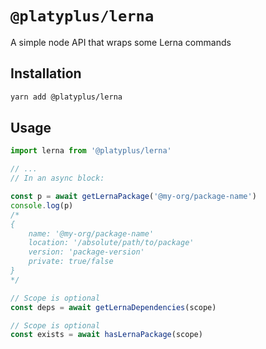 # `@platyplus/lerna`

A simple node API that wraps some Lerna commands

## Installation

```sh
yarn add @platyplus/lerna
```

## Usage

```js
import lerna from '@platyplus/lerna'

// ...
// In an async block:

const p = await getLernaPackage('@my-org/package-name')
console.log(p)
/*
{
    name: '@my-org/package-name'
    location: '/absolute/path/to/package'
    version: 'package-version'
    private: true/false
}
*/

// Scope is optional
const deps = await getLernaDependencies(scope)

// Scope is optional
const exists = await hasLernaPackage(scope)
```
